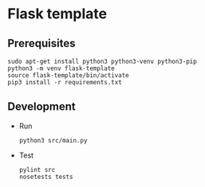 # Flask template

## Prerequisites
```
sudo apt-get install python3 python3-venv python3-pip
python3 -m venv flask-template
source flask-template/bin/activate
pip3 install -r requirements.txt
```

## Development
* Run
    ```
	python3 src/main.py
    ```

* Test
    ```
    pylint src
    nosetests tests
    ```